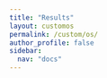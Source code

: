 ```yaml
---
title: "Results"
layout: customos
permalink: /custom/os/
author_profile: false
sidebar:
  nav: "docs"
---
```


